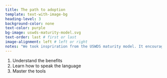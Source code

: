 ```yaml
---
title: The path to adoption
template: text-with-image-bg
heading-level: 3
background-color: none
text-color: purple
bg-image: uswds-maturity-model.svg
text-order: last # first or last
image-alignment: left # left or right
notes: "We took inspriration from the USWDS maturity model. It encourages people to adopt the design system in stages, making it more approachable and less overwhleming. We liked this approach and decided to take the same approach to tokens."
---
```


1. Understand the benefits
2. Learn how to speak the language
3. Master the tools
